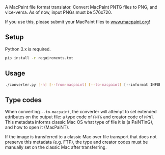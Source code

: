 A MacPaint file format translator. Convert MacPaint PNTG files to PNG, and vice-versa.
As of now, input PNGs must be 576x720.

If you use this, please submit your MacPaint files to www.macpaint.org!

## Setup

Python 3.x is required.

```sh
pip install -r requirements.txt
```

## Usage

```sh
./converter.py [-h] [--from-macpaint] [--to-macpaint] [--informat INFORMAT] infile outfil
```

## Type codes

When converting `--to-macpaint`, the converter will attempt to set extended attributes on the output file: a type code of `PNTG` and creator code of `MPNT`. This metadata informs classic Mac OS what type of file it is (a PaiNTinG), and how to open it (MacPaiNT).

If the image is transferred to a classic Mac over file transport that does not preserve this metadata (e.g. FTP), the type and creator codes must be manually set on the classic Mac after transferring.
